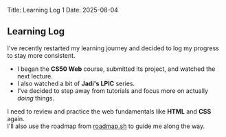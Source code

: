 Title: Learning Log 1
Date: 2025-08-04


<div dir="ltr">

## Learning Log

I've recently restarted my learning journey and decided to log my progress to stay more consistent.

- I began the **CS50 Web** course, submitted its project, and watched the next lecture.
- I also watched a bit of **Jadi's LPIC** series.
- I've decided to step away from tutorials and focus more on actually *doing* things.

I need to review and practice the web fundamentals like **HTML** and **CSS** again.  
I'll also use the roadmap from [roadmap.sh](https://roadmap.sh) to guide me along the way.

</div>

